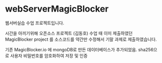 # webServerMagicBlocker
웹서버실습 수업 프로젝트입니다.

시간을 아끼기위해 오픈소스 프로젝트 (김동호) 수업 때 이미 제출하였던 MagicBlocker project 를 소스코드를 약간만 수정해서 기말 과제로 제출하였습니다.

기존 MagicBlocker.io 에 mongoDB로 만든 데이터베이스가 추가되었음.
sha256으로 사용자 비밀번호를 암호화하여 저장 및 인증

